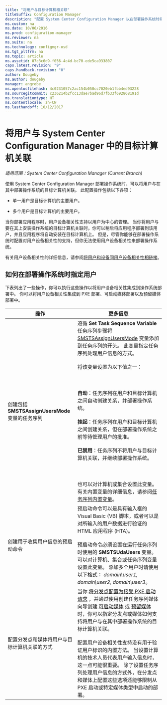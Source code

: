 ```yaml
---
title: "将用户与目标计算机相关联"
titleSuffix: Configuration Manager
description: "配置 System Center Configuration Manager 以在部署操作系统时将用户与目标计算机关联。"
ms.custom: na
ms.date: 10/06/2016
ms.prod: configuration-manager
ms.reviewer: na
ms.suite: na
ms.technology: configmgr-osd
ms.tgt_pltfrm: na
ms.topic: article
ms.assetid: 07c3c6d9-f056-4c4d-bc70-ede5ca933807
caps.latest.revision: "9"
caps.handback.revision: "0"
author: Dougeby
ms.author: dougeby
manager: angrobe
ms.openlocfilehash: 4c0231057c2ac154b050cc7020eb1fbb4ed93228
ms.sourcegitcommit: c236214b2fcc13dae7bad96d7fb33f692868191d
ms.translationtype: HT
ms.contentlocale: zh-CN
ms.lasthandoff: 10/12/2017
---
```

# <a name="associate-users-with-a-destination-computer-in-system-center-configuration-manager"></a>将用户与 System Center Configuration Manager 中的目标计算机关联

*适用范围：System Center Configuration Manager (Current Branch)*

使用 System Center Configuration Manager 部署操作系统时，可以将用户与在其中部署操作系统的目标计算机关联。 此配置操作包括以下各项：  

-   单一用户是目标计算机的主要用户。  

-   多个用户是目标计算机的主要用户。  

 当你部署应用程序时，用户设备相关性支持以用户为中心的管理。 当你将用户与要在其上安装操作系统的目标计算机关联时，你可以稍后将应用程序部署到该用户，并且应用程序将自动安装在目标计算机上。 但是，尽管你能够在部署操作系统时配置对用户设备相关性的支持，但你无法使用用户设备相关性来部署操作系统。  

 有关用户设备相关性的详细信息，请参阅[将用户和设备同用户设备相关性相链接](../../apps/deploy-use/link-users-and-devices-with-user-device-affinity.md)。  

## <a name="how-to-specify-a-user-when-you-deploy-operating-systems"></a>如何在部署操作系统时指定用户  
 下表列出了一些操作，你可以执行这些操作以将用户设备相关性集成到操作系统部署中。 你可以将用户设备相关性集成到 PXE 部署、可启动媒体部署以及预留媒体部署中。  

|操作|更多信息|  
|------------|----------------------|  
|创建包括 **SMSTSAssignUsersMode** 变量的任务序列|遵循 **Set Task Sequence Variable** 任务序列步骤将  [SMSTSAssignUsersMode](../../osd/understand/task-sequence-steps.md#BKMK_SetTaskSequenceVariable) 变量添加到任务序列的开头。 此变量指定任务序列处理用户信息的方式。<br /><br /> 将该变量设置为以下值之一：<br /><br /> <br /><br /> **自动**：任务序列在用户和目标计算机之间自动创建关系，并部署操作系统。<br /><br /> **挂起**：任务序列在用户和目标计算机之间创建关系，但在部署操作系统之前等待管理用户的批准。<br /><br /> **已禁用**：任务序列不将用户与目标计算机关联，并继续部署操作系统。<br /><br /> <br /><br /> 也可以对计算机或集合设置此变量。 有关内置变量的详细信息，请参阅[任务序列内置变量](../../osd/understand/task-sequence-built-in-variables.md)。|  
|创建用于收集用户信息的预启动命令|预启动命令可以是具有输入框的 Visual Basic (VB) 脚本，或者可以是对所输入的用户数据进行验证的 HTML 应用程序 (HTA)。<br /><br /> 预启动命令必须设置在运行任务序列时使用的 **SMSTSUdaUsers** 变量。 可以对计算机、集合或任务序列变量设置此变量。 添加多个用户时请使用以下格式： *domain\user1, domain\user2, domain\user3*。|  
|配置分发点和媒体将用户与目标计算机关联的方式|当你 [将分发点配置为接受 PXE 启动请求](https://technet.microsoft.com/library/mt627944\(TechNet.10\).aspx#BKMK_PXEDistributionPoint) ，并通过使用创建任务序列媒体向导创建 [可启动媒体](http://technet.microsoft.com/library/mt627921\(TechNet.10\).aspx) 或 [预留媒体](https://technet.microsoft.com/library/mt627922\(TechNet.10\).aspx) 时，你可以指定分发点或媒体如何支持将用户与在其中部署操作系统的目标计算机关联。<br /><br /> 配置用户设备相关性支持没有用于验证用户标识的内置方法。 当设置计算机的技术人员代表用户输入信息时，这一点可能很重要。 除了设置任务序列处理用户信息的方式外，在分发点和媒体上配置这些选项还能够限制从 PXE 启动或特定媒体类型中启动的部署。|  
